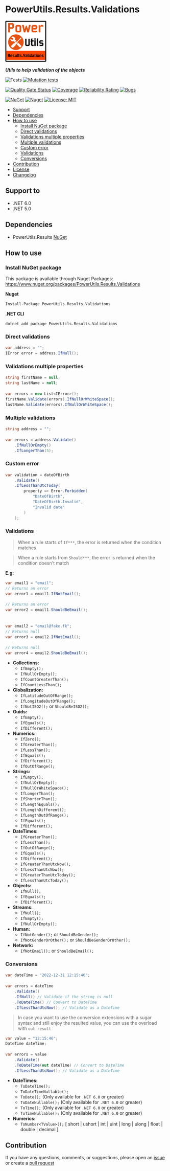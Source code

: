 # PowerUtils.Results.Validations

![Logo](https://raw.githubusercontent.com/TechNobre/PowerUtils.Results.Validations/main/assets/logo/logo_128x128.png)

***Utils to help validation of the objects***

![Tests](https://github.com/TechNobre/PowerUtils.Results.Validations/actions/workflows/tests.yml/badge.svg)
[![Mutation tests](https://img.shields.io/endpoint?style=flat&url=https%3A%2F%2Fbadge-api.stryker-mutator.io%2Fgithub.com%2FTechNobre%2FPowerUtils.Results.Validations%2Fmain)](https://dashboard.stryker-mutator.io/reports/github.com/TechNobre/PowerUtils.Results.Validations/main)

[![Quality Gate Status](https://sonarcloud.io/api/project_badges/measure?project=TechNobre_PowerUtils.Results.Validations&metric=alert_status)](https://sonarcloud.io/summary/new_code?id=TechNobre_PowerUtils.Results.Validations)
[![Coverage](https://sonarcloud.io/api/project_badges/measure?project=TechNobre_PowerUtils.Results.Validations&metric=coverage)](https://sonarcloud.io/summary/new_code?id=TechNobre_PowerUtils.Results.Validations)
[![Reliability Rating](https://sonarcloud.io/api/project_badges/measure?project=TechNobre_PowerUtils.Results.Validations&metric=reliability_rating)](https://sonarcloud.io/summary/new_code?id=TechNobre_PowerUtils.Results.Validations)
[![Bugs](https://sonarcloud.io/api/project_badges/measure?project=TechNobre_PowerUtils.Results.Validations&metric=bugs)](https://sonarcloud.io/summary/new_code?id=TechNobre_PowerUtils.Results.Validations)

[![NuGet](https://img.shields.io/nuget/v/PowerUtils.Results.Validations.svg)](https://www.nuget.org/packages/PowerUtils.Results.Validations)
[![Nuget](https://img.shields.io/nuget/dt/PowerUtils.Results.Validations.svg)](https://www.nuget.org/packages/PowerUtils.Results.Validations)
[![License: MIT](https://img.shields.io/github/license/TechNobre/PowerUtils.Results.Validations.svg)](https://github.com/TechNobre/PowerUtils.Results.Validations/blob/main/LICENSE)


- [Support](#support-to)
- [Dependencies](#dependencies)
- [How to use](#how-to-use)
  - [Install NuGet package](#Installation)
  - [Direct validations](#doc-direct-validations)
  - [Validations multiple properties](#doc-validations-multiple-properties)
  - [Multiple validations](#doc-multiple-validations)
  - [Custom error](#doc-custom-error)
  - [Validations](#doc-validations)
  - [Conversions](#doc-conversions)
- [Contribution](#contribution)
- [License](./LICENSE)
- [Changelog](./CHANGELOG.md)



## Support to <a name="support-to"></a>
- .NET 6.0
- .NET 5.0



## Dependencies <a name="dependencies"></a>

- PowerUtils.Results [NuGet](https://www.nuget.org/packages/PowerUtils.Results/)


## How to use <a name="how-to-use"></a>

### Install NuGet package <a name="Installation"></a>
This package is available through Nuget Packages: https://www.nuget.org/packages/PowerUtils.Results.Validations

**Nuget**
```bash
Install-Package PowerUtils.Results.Validations
```

**.NET CLI**
```
dotnet add package PowerUtils.Results.Validations
```



### Direct validations <a name="doc-direct-validations"></a>
```csharp
var address = "";
IError error = address.IfNull();
```


### Validations multiple properties <a name="doc-validations-multiple-properties"></a>
```csharp
string firstName = null;
string lastName = null;

var errors = new List<IError>();
firstName.Validate(errors).IfNullOrWhiteSpace();
lastName.Validate(errors).IfNullOrWhiteSpace();
```


### Multiple validations <a name="doc-multiple-validations"></a>
```csharp
string address = "";

var errors = address.Validate()
    .IfNullOrEmpty()
    .IfLongerThan(5);
```


### Custom error <a name="doc-custom-error"></a>
```csharp
var validation = dateOfBirth
    .Validate()
    .IfLessThanUtcToday(
        property => Error.Forbidden(
            "DateOfBirth",
            "DateOfBirth.Invalid",
            "Invalid date"
        )
    );
```


### Validations <a name="doc-validations"></a>

> When a rule starts of `If***`, the error is returned when the condition matches

> When a rule starts from `Should***`, the error is returned when the condition doesn't match

**E.g:**
```csharp
var email1 = "email";
// Returns an error
var error1 = email1.IfNotEmail();

// Returns an error
var error2 = email1.ShouldBeEmail();


var email2 = "email@fake.fk";
// Returns null
var error3 = email2.IfNotEmail();

// Returns null
var error4 = email2.ShouldBeEmail();
```

- __Collections:__
  - `IfEmpty();`
  - `IfNullOrEmpty();`
  - `IfCountGreaterThan();`
  - `IfCountLessThan();`
- __Globalization:__
  - `IfLatitudeOutOfRange();`
  - `IfLongitudeOutOfRange();`
  - `IfNotISO2();` or `ShouldBeISO2();`
- __Guids:__
  - `IfEmpty();`
  - `IfEquals();`
  - `IfDifferent();`
- __Numerics:__
  - `IfZero();`
  - `IfGreaterThan();`
  - `IfLessThan();`
  - `IfEquals();`
  - `IfDifferent();`
  - `IfOutOfRange();`
- __Strings:__
  - `IfEmpty();`
  - `IfNullOrEmpty();`
  - `IfNullOrWhiteSpace();`
  - `IfLongerThan();`
  - `IfShorterThan();`
  - `IfLengthEquals();`
  - `IfLengthDifferent();`
  - `IfLengthOutOfRange();`
  - `IfEquals();`
  - `IfDifferent();`
- __DateTimes:__
  - `IfGreaterThan();`
  - `IfLessThan();`
  - `IfOutOfRange();`
  - `IfEquals();`
  - `IfDifferent();`
  - `IfGreaterThanUtcNow();`
  - `IfLessThanUtcNow();`
  - `IfGreaterThanUtcToday();`
  - `IfLessThanUtcToday();`
- __Objects:__
  - `IfNull();`
  - `IfEquals();`
  - `IfDifferent();`
- __Streams:__
  - `IfNull();`
  - `IfEmpty();`
  - `IfNullOrEmpty();`
- __Human:__
  - `IfNotGender();` or `ShouldBeGender();`
  - `IfNotGenderOrOther();` or `ShouldBeGenderOrOther();`
- __Network:__
  - `IfNotEmail();` or `ShouldBeEmail();`



### Conversions <a name="doc-conversions"></a>
```csharp
var dateTime = "2022-12-31 12:15:46";

var errors = dateTime
    .Validate()
    .IfNull() // Validate if the string is null
    .ToDateTime() // Convert to DateTime
    .IfLessThanUtcNow(); // Validate as a DateTime
```

> In case you want to use the conversion extensions with a sugar syntax and still enjoy the resulted value, you can use the overload with `out result`
```csharp
var value = "12:15:46";
DateTime dateTime;

var errors = value
    .Validate()
    .ToDateTime(out dateTime) // Convert to DateTime
    .IfLessThanUtcNow(); // Validate as a DateTime
```

- __DateTimes:__
  - `ToDateTime();`
  - `ToDateTimeNullable();`
  - `ToDate();` (Only available for `.NET 6.0` or greater)
  - `ToDateNullable();` (Only available for `.NET 6.0` or greater)
  - `ToTime();` (Only available for `.NET 6.0` or greater)
  - `ToTimeNullable();` (Only available for `.NET 6.0` or greater)
- __Numerics:__
  - `ToNumber<TValue>();` [ short | ushort | int | uint | long | ulong | float | double | decimal ]



## Contribution <a name="contribution"></a>

If you have any questions, comments, or suggestions, please open an [issue](https://github.com/TechNobre/PowerUtils.Results.Validations/issues/new/choose) or create a [pull request](https://github.com/TechNobre/PowerUtils.Results.Validations/compare)

